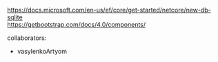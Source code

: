 https://docs.microsoft.com/en-us/ef/core/get-started/netcore/new-db-sqlite<br>
https://getbootstrap.com/docs/4.0/components/<br>

collaborators:<br>
<ul>
<li>vasylenkoArtyom</li>
</ul>